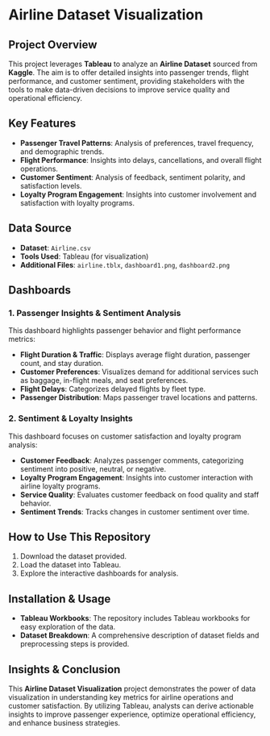 # Airline Dataset Visualization

## Project Overview
This project leverages **Tableau** to analyze an **Airline Dataset** sourced from **Kaggle**. The aim is to offer detailed insights into passenger trends, flight performance, and customer sentiment, providing stakeholders with the tools to make data-driven decisions to improve service quality and operational efficiency.

## Key Features
- **Passenger Travel Patterns**: Analysis of preferences, travel frequency, and demographic trends.
- **Flight Performance**: Insights into delays, cancellations, and overall flight operations.
- **Customer Sentiment**: Analysis of feedback, sentiment polarity, and satisfaction levels.
- **Loyalty Program Engagement**: Insights into customer involvement and satisfaction with loyalty programs.

## Data Source
- **Dataset**: `Airline.csv`
- **Tools Used**: Tableau (for visualization)
- **Additional Files**: `airline.tblx`, `dashboard1.png`, `dashboard2.png`

## Dashboards

### 1. Passenger Insights & Sentiment Analysis
This dashboard highlights passenger behavior and flight performance metrics:
- **Flight Duration & Traffic**: Displays average flight duration, passenger count, and stay duration.
- **Customer Preferences**: Visualizes demand for additional services such as baggage, in-flight meals, and seat preferences.
- **Flight Delays**: Categorizes delayed flights by fleet type.
- **Passenger Distribution**: Maps passenger travel locations and patterns.

### 2. Sentiment & Loyalty Insights
This dashboard focuses on customer satisfaction and loyalty program analysis:
- **Customer Feedback**: Analyzes passenger comments, categorizing sentiment into positive, neutral, or negative.
- **Loyalty Program Engagement**: Insights into customer interaction with airline loyalty programs.
- **Service Quality**: Evaluates customer feedback on food quality and staff behavior.
- **Sentiment Trends**: Tracks changes in customer sentiment over time.

## How to Use This Repository
1. Download the dataset provided.
2. Load the dataset into Tableau.
3. Explore the interactive dashboards for analysis.

## Installation & Usage
- **Tableau Workbooks**: The repository includes Tableau workbooks for easy exploration of the data.
- **Dataset Breakdown**: A comprehensive description of dataset fields and preprocessing steps is provided.

## Insights & Conclusion
This **Airline Dataset Visualization** project demonstrates the power of data visualization in understanding key metrics for airline operations and customer satisfaction. By utilizing Tableau, analysts can derive actionable insights to improve passenger experience, optimize operational efficiency, and enhance business strategies.
